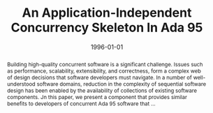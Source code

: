 ---
title: "An Application-Independent Concurrency Skeleton In Ada 95"
abstract: "Building high-quality concurrent software is a significant challenge. Issues such as performance, scalability, extensibility, and correctness, form a complex web of design decisions that software developers must navigate. In a number of well-understood software domains, reduction in the complexity of sequential software design has been enabled by the availability of collections of existing software components. Jn this paper, we present a component that provides similar benefits to developers of concurrent Ada 95 software that …"
date: 1996-01-01
venue: "The annual meeting of the Ada programming world, TRI-Ada 1996, December 3-7, 1996, Philadelphia, Pennsylvania, USA"
paperurl: https://dl.acm.org/doi/pdf/10.1145/240678.240715
authors: "Matthew B. Dwyer, Matthew J. Craig and Eric Runquist"
awards: ""
---